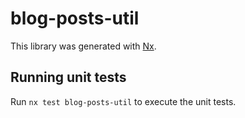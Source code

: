 # blog-posts-util

This library was generated with [Nx](https://nx.dev).

## Running unit tests

Run `nx test blog-posts-util` to execute the unit tests.
